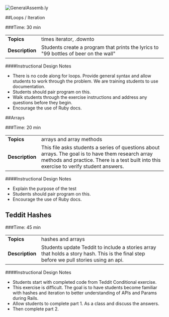 ![GeneralAssemb.ly](http://studio.generalassemb.ly/GA_Slide_Assets/Exercise_icon_md.png)


##Loops / Iteration

###Time: 30 min

| | |
| ------------- |:-------------|
| __Topics__ | times iterator, .downto | 
| __Description__| Students create a program that prints the lyrics to "99 bottles of beer on the wall"|    
 


####Instructional Design Notes

-	There is no code along for loops. Provide general syntax and allow students to work through the problem. We are training students to use documentation.
-	Students should pair program on this.
-	Walk students through the exercise instructions and address any questions before they begin.
-	Encourage the use of Ruby docs.


##Arrays

###Time: 20 min

| | |
| ------------- |:-------------|
| __Topics__ | arrays and array methods | 
| __Description__| This file asks students a series of questions about arrays. The goal is to have them research array methods and practice. There is a test built into this exercise to verify student answers.   |    
 

####Instructional Design Notes
-	Explain the purpose of the test
-	Students should pair program on this.
-	Encourage the use of Ruby docs.


## Teddit Hashes

###Time: 45 min

| | |
| ------------- |:-------------|
| __Topics__ | hashes and arrays | 
| __Description__| Students update Teddit to include a stories array that holds a story hash. This is the final step before we pull stories using an api. |    
 

####Instructional Design Notes
-	Students start with completed code from Teddit Conditional exercise.
-	This exercise is difficult. The goal is to have students become familiar with hashes and iteration to better understanding of APIs and Params during Rails.
-	Allow students to complete part 1. As a class and discuss the answers.
-	Then complete part 2. 




